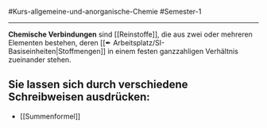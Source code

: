 #Kurs-allgemeine-und-anorganische-Chemie  #Semester-1

---

**Chemische Verbindungen** sind [[Reinstoffe]], die aus zwei oder mehreren Elementen bestehen, deren [[✒ Arbeitsplatz/SI-Basiseinheiten|Stoffmengen]] in einem festen ganzzahligen Verhältnis zueinander stehen.

## Sie lassen sich durch verschiedene Schreibweisen ausdrücken:
- [[Summenformel]]